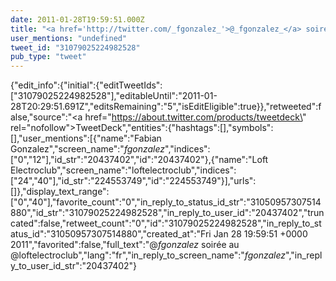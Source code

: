 ```yaml
---
date: 2011-01-28T19:59:51.000Z
title: "<a href='http://twitter.com/_fgonzalez_'>@_fgonzalez_</a> soirée au  <a href='http://twitter.com/loftelectroclub'>@loftelectroclub</a>″"
user_mentions: "undefined"
tweet_id: "31079025224982528"
pub_type: "tweet"
---
```

{"edit_info":{"initial":{"editTweetIds":["31079025224982528"],"editableUntil":"2011-01-28T20:29:51.691Z","editsRemaining":"5","isEditEligible":true}},"retweeted":false,"source":"<a href=\"https://about.twitter.com/products/tweetdeck\" rel=\"nofollow\">TweetDeck</a>","entities":{"hashtags":[],"symbols":[],"user_mentions":[{"name":"Fabian Gonzalez","screen_name":"_fgonzalez_","indices":["0","12"],"id_str":"20437402","id":"20437402"},{"name":"Loft Electroclub","screen_name":"loftelectroclub","indices":["24","40"],"id_str":"224553749","id":"224553749"}],"urls":[]},"display_text_range":["0","40"],"favorite_count":"0","in_reply_to_status_id_str":"31050957307514880","id_str":"31079025224982528","in_reply_to_user_id":"20437402","truncated":false,"retweet_count":"0","id":"31079025224982528","in_reply_to_status_id":"31050957307514880","created_at":"Fri Jan 28 19:59:51 +0000 2011","favorited":false,"full_text":"@_fgonzalez_ soirée au  @loftelectroclub","lang":"fr","in_reply_to_screen_name":"_fgonzalez_","in_reply_to_user_id_str":"20437402"}

